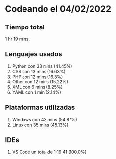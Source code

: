 # Codeando el 04/02/2022

## Tiempo total
1 hr 19 mins.

## Lenguajes usados
1. Python con 33 mins (41.45%)
1. CSS con 13 mins (16.63%)
1. PHP con 12 mins (16.3%)
1. Other con 12 mins (15.22%)
1. XML con 6 mins (8.25%)
1. YAML con 1 min (2.14%)

## Plataformas utilizadas
1. Windows con 43 mins (54.87%)
1. Linux con 35 mins (45.13%)

## IDEs
1. VS Code un total de 1:19:41 (100.0%)
